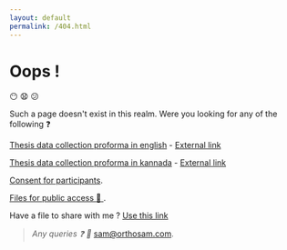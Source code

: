 ```yaml
---
layout: default
permalink: /404.html
---
```


# Oops !
:no_mouth: :anguished: :confused:

Such a page doesn't exist in this realm. Were you looking for any of the following :question:	


[Thesis data collection proforma in english](./proforma/) - [External link](https://docs.google.com/forms/d/e/1FAIpQLSePZi9fmgRTYdYGCIcWhI7dx0OvDsbMi4Kri75x1pOxwuWIPA/viewform?embedded=true)

[Thesis data collection proforma in kannada](./proforma-kn/) - [External link](https://docs.google.com/forms/d/e/1FAIpQLSfUp_NsX54mOziyM2pbD4r9NUgDkOsUB1Px6t18YjRijcDZbg/viewform?embedded=true)

[Consent for participants](https://docs.google.com/document/d/1wH9lNs_hkwAxh84Fg9TO1vAMfPbuvat3nRPKsgdGNbk/edit).

[Files for public access :open_file_folder: ](https://drive.google.com/drive/folders/1MGTIataD9rRTVA7qBUZC8Im4Sq99NCri).

Have a file to share with me ? [Use this link](https://script.google.com/macros/s/AKfycbx7svC1GgHcKhffFAW0jjd5JqHN6WnHVjLehhKXaA/exec)

>_Any queries :question:	 :e-mail:_ [sam@orthosam.com](mailto:sam@orthosam.com).
